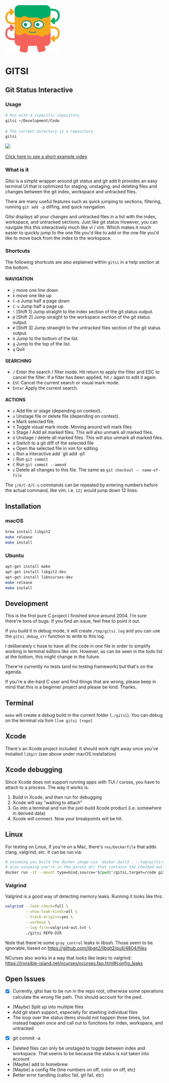 <img src="design/logo.svg" height="150" />

# GITSI
## Git Status Interactive

### Usage

```bash
# Run with a rspecific repository
gitsi ~/Development/Code

# The current directory is a repository
gitsi
```

<img src="https://j.gifs.com/JyDPZy.gif" />

[Click here to see a short example video](https://www.youtube.com/watch?v=pAxquqis56I&feature=youtu.be)

### What is it
Gitsi  is  a  simple  wrapper around git status and git add It provides an easy terminal UI that is optimized for staging, unstaging, and deleting files and changes between the git index, workspace and untracked files.

There are many useful features such as quick jumping to sections, filtering, running `git add -p` diffing, and quick navigation.

Gitsi displays all your changes and untracked files in a list with the index, workspace, and untracked sections. Just like git status However, you can navigate this this interactively much like vi / vim.  Which makes it much easier to quickly jump to the one file you'd like to add or the one file you'd like to move back from the index to the workspace.

### Shortcuts

The following shortcuts are also explained within `gitsi` in a help section at the bottom.

#### NAVIGATION

- `j`      move one line down
- `k`      move one like up
- `C-d`    Jump half a page down
- `C-u`    Jump half a page up
- `!`      [Shift 1] Jump straight to the index section of the git status output.
- `@`      [Shift 2] Jump straight to the workspace section of the git status output.
- `#`      [Shift 3] Jump straeight to the untracked files section of the git status output.
- `G`      Jump to the bottom of the list.
- `g`      Jump to the top of the list.
- `q`      Quit

#### SEARCHING

- `/`      Enter the search / filter mode. Hit return to apply the filter and ESC to cancel the filter.  If a filter has been applied, hit `/` again to edit it again.
- `ESC`    Cancel the current search or visual mark mode.
- `Enter`  Apply the current search.

#### ACTIONS

- `s`      Add file or stage (depending on context).
- `u`      Unstage file or delete file (depending on context).
- `m`      Mark selected file.
- `V`      Toggle visual mark mode. Moving around will mark files
- `S`      Stage / Add all marked files.  This will also unmark all marked files.
- `U`      Unstage / delete all marked files.  This will also unmark all marked files.
- `d`      Switch to a git diff of the selected file
- `e`      Open the selected file in vim for editing
- `i`      Run a interactive add `git add -p1
- `c`      Run `git commit`
- `C`      Run `git commit --amend`
- `x`      Delete all changes to this file. The same as `git checkout -- name-of-file`

The `j/k/C-d/C-u` commands can be repeated by entering numbers before the actual command, like vim. i.e. `12j` would jump down 12 lines.

## Installation

### macOS

``` bash
brew install libgit2
make release
make install
```

### Ubuntu

``` bash
apt-get install make
apt-get install libgit2-dev
apt-get install libncurses-dev
make release
make install
```

## Development

This is the first pure C project I finished since around 2004. I'm sure there're tons of bugs. If you find an issue, feel free to point it out.

If you build it in debug mode, it will create `/tmp/gitsi.log` and you can use the `gitsi_debug_str` function to write to this log.

I deliberately c hose to have all the code in one file in order to simplify working in terminal editors like vim. However, as can be seen 
in the todo list at the bottom, this might change in the future.

There're currently no tests (and no testing framework) but that's on the agenda.

If you're a die-hard C user and find things that are wrong, please keep in mind that this is a beginner project and please be kind. Thanks.

## Terminal

`make` will create a debug build in the current folder (`./gitsi`).
You can debug on the terminal via llvm `llvm gitsi [repo]`

## Xcode

There's an Xcode project included. It should work right away once you've installed `libgit` (see above under macOS installation)

## Xcode debugging

Since Xcode does not support running apps with TUI / curses, you have to attach to a process. The way it works is:

1. Build in Xcode, and then run for debugging
2. Xcode will say "waiting to attach"
3. Go into a terminal and run the just-build Xcode product (i.e. somewhere in derived data)
4. Xcode will connect. Now your breakpoints will be hit.

## Linux

For testing on Linux, if you're on a Mac, there's `res/Dockerfile` that adds clang, valgrind, etc. It can be run via:

``` bash
# assuming you build the docker image via `docker build . --tag=gitsi:dev`
# also assuming you're in the parent dir that contains the checked out `gitsi` dir (i.e. cd ..)
docker run -it --mount type=bind,source="$(pwd)"/gitsi,target=/code gitsi:dev bash
```

### Valgrind

Valgrind is a good way of detecting memory leaks. Running it looks like this:
``` bash
valgrind --leak-check=full \
         --show-leak-kinds=all \
         --track-origins=yes \
         --verbose \
         --log-file=valgrind-out.txt \
         ./gitsi REPO-DIR
```

Note that there're some `gray_control` leaks in libssh. Those seem to be ignorable, based on
https://github.com/libgit2/libgit2/pull/4804/files

NCurses also works in a way that looks like leaks to valgrind:
https://invisible-island.net/ncurses/ncurses.faq.html#config_leaks

## Open Issues
- [x] Currently, gitsi has to be run in the repo root, otherwise some operations calculate the wrong file path. This should account for the pwd.
- [Maybe] Split up into multiple files
- Add git stash support, especially for stashing individual files
- The loop over the status items should not happen three times, but instead happen once and call out to functions for index, workspace, and untracked
- [x] git commit -a
- Deleted files can only be unstaged to toggle between index and workspace. That seems to be because the status is not taken into account
- [Maybe] add to homebrew
- [Maybe] a config file (line numbers on off, color on off, etc)
- Better error handling (calloc fail, git fail, etc)
